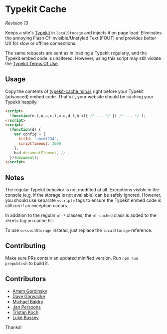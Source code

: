 # Typekit Cache

*Revision 13*

Keeps a site's [Typekit][tk] in `localStorage` and injects it on page load.
Eliminates the annoying Flash Of Invisible/Unstyled Text (FOUT) and provides
better UX for slow or offline connections.

The same requests are sent as in loading a Typekit regularly, and the Typekit embed code is unaltered.
However, using this script may still violate the [Typekit Terms Of Use][tou].


## Usage

Copy the contents of [typekit-cache.min.js][min] right before your Typekit (advanced) embed code.
That's it, your website should be caching your Typekit happily.

```html
<script>
  !function(e,t,n,a,c,l,m,o,d,f,h,i){ /* ... */ }( /* ... */ );
</script>
<script>
  (function(d) {
    var config = {
      kitId: 'abcd1234',
      scriptTimeout: 3000
    },
    h=d.documentElement, // ...
  })(document);
</script>
```


## Notes

The regular Typekit behavior is not modified at all.
Exceptions visible in the console (e.g. if the storage is not available) can be safely ignored.
However, you should use separate `<script>` tags to ensure the Typekit embed code is still run if an exception occurs.

In addition to the regular `wf-*` classes, the `wf-cached` class is added to the `<html>` tag on cache hit.

To use `sessionStorage` instead, just replace the `localStorage` reference.


## Contributing

Make sure PRs contain an updated minified version.
Run `npm run prepublish` to build it.


## Contributors

- [Artem Gordinsky](https://github.com/ArtemGordinsky)
- [Dave Garwacke](https://github.com/ifyoumakeit)
- [Michael Baldry](https://github.com/brightbits)
- [Jan Persoons](https://github.com/janpersoons)
- [Tristan Koch](https://github.com/trkoch)
- [Luke Bussey](https://github.com/lukebussey)

Thanks!


[tk]: https://typekit.com/
[tou]: http://www.adobe.com/products/eulas/tou_typekit/
[min]: https://raw.githubusercontent.com/morris/typekit-cache/master/typekit-cache.min.js
